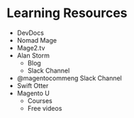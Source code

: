 # Learning Resources

* DevDocs
* Nomad Mage
* Mage2.tv
* Alan Storm
    * Blog
    * Slack Channel
* @magentocommeng Slack Channel
* Swift Otter
* Magento U
    * Courses
    * Free videos